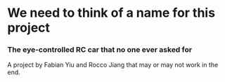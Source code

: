 # We need to think of a name for this project
### The eye-controlled RC car that no one ever asked for

A project by Fabian Yiu and Rocco Jiang that may or may not work in the end.
